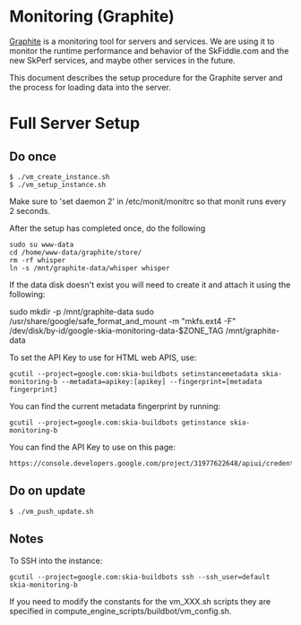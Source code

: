 Monitoring (Graphite)
=====================

[Graphite](https://graphite.readthedocs.org/en/latest/) is a monitoring tool
for servers and services. We are using it to monitor the runtime performance
and behavior of the SkFiddle.com and the new SkPerf services, and maybe other
services in the future.

This document describes the setup procedure for the Graphite server and the
process for loading data into the server.

Full Server Setup
=================

Do once
-------

    $ ./vm_create_instance.sh
    $ ./vm_setup_instance.sh

Make sure to 'set daemon 2' in /etc/monit/monitrc so that monit
runs every 2 seconds.

After the setup has completed once, do the following

    sudo su www-data
    cd /home/www-data/graphite/store/
    rm -rf whisper
    ln -s /mnt/graphite-data/whisper whisper

If the data disk doesn't exist you will need to create it and attach it using
the following:

  sudo mkdir -p /mnt/graphite-data
  sudo /usr/share/google/safe_format_and_mount -m "mkfs.ext4 -F" \
    /dev/disk/by-id/google-skia-monitoring-data-$ZONE_TAG /mnt/graphite-data

To set the API Key to use for HTML web APIS, use:

    gcutil --project=google.com:skia-buildbots setinstancemetadata skia-monitoring-b --metadata=apikey:[apikey] --fingerprint=[metadata fingerprint]

You can find the current metadata fingerprint by running:

    gcutil --project=google.com:skia-buildbots getinstance skia-monitoring-b

You can find the API Key to use on this page:

    https://console.developers.google.com/project/31977622648/apiui/credential

Do on update
------------

    $ ./vm_push_update.sh

Notes
-----
To SSH into the instance:

    gcutil --project=google.com:skia-buildbots ssh --ssh_user=default skia-monitoring-b

If you need to modify the constants for the vm_XXX.sh scripts they are
specified in compute_engine_scripts/buildbot/vm_config.sh.
